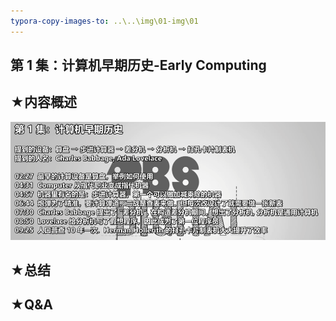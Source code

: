 ```yaml
---
typora-copy-images-to: ..\..\img\01-img\01
---
```


## 第 1 集：计算机早期历史-Early Computing

## ★内容概述

![1540319598116](../../img/01-img/01/1540319598116.png)

## ★总结



## ★Q&A

